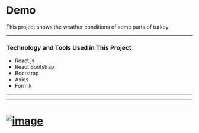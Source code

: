 # Demo



This project shows the weather conditions of some parts of turkey.

-----

### Technology and Tools Used in This Project

- React.js
- React Bootstrap
- Bootstrap
- Axios
- Formik

---

---

# [![image](https://r.resimlink.com/Mz42SLXv.png)](https://resimlink.com/Mz42SLXv)

